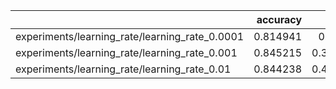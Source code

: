 |                                                |   accuracy |     loss |
|:-----------------------------------------------|-----------:|---------:|
| experiments/learning_rate/learning_rate_0.0001 |   0.814941 | 0.42062  |
| experiments/learning_rate/learning_rate_0.001  |   0.845215 | 0.376117 |
| experiments/learning_rate/learning_rate_0.01   |   0.844238 | 0.436774 |